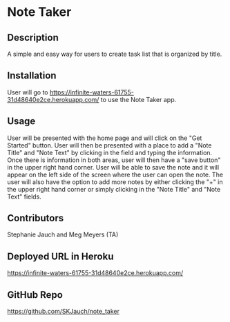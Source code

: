 # Note Taker


## Description
A simple and easy way for users to create task list that is organized by title.


## Installation
User will go to https://infinite-waters-61755-31d48640e2ce.herokuapp.com/ to use the Note Taker app. 

## Usage
User will be presented with the home page and will click on the "Get Started" button.  User will then be presented with a place to add a "Note Title" and "Note Text" by clicking in the field and typing the information.  Once there is information in both areas, user will then have a "save button" in the upper right hand corner.  User will be able to save the note and it will appear on the left side of the screen where the user can open the note.  The user will also have the option to add more notes by either clicking the "+" in the upper right hand corner or simply clicking in the "Note Title" and "Note Text" fields.  

## Contributors
Stephanie Jauch and Meg Meyers (TA)

## Deployed URL in Heroku  
https://infinite-waters-61755-31d48640e2ce.herokuapp.com/  

## GitHub Repo  
https://github.com/SKJauch/note_taker